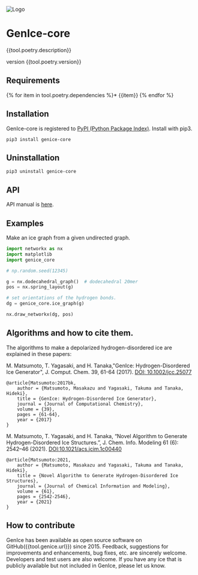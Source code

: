 ![Logo]({{tool.genice.logo}})

# GenIce-core

{{tool.poetry.description}}

version {{tool.poetry.version}}


## Requirements

{% for item in tool.poetry.dependencies %}* {{item}}
{% endfor %}


## Installation

GenIce-core is registered to [PyPI (Python Package Index)]({{tool.genice.repo}}).
Install with pip3.

    pip3 install genice-core

## Uninstallation

    pip3 uninstall genice-core

## API

API manual is [here]({{project.urls.manual}}).

## Examples

Make an ice graph from a given undirected graph.

```python
import networkx as nx
import matplotlib
import genice_core

# np.random.seed(12345)

g = nx.dodecahedral_graph()  # dodecahedral 20mer
pos = nx.spring_layout(g)

# set orientations of the hydrogen bonds.
dg = genice_core.ice_graph(g)

nx.draw_networkx(dg, pos)
```


## Algorithms and how to cite them.

The algorithms to make a depolarized hydrogen-disordered ice are explained in these papers:

M. Matsumoto, T. Yagasaki, and H. Tanaka,"GenIce: Hydrogen-Disordered
Ice Generator",  J. Comput. Chem. 39, 61-64 (2017). [DOI: 10.1002/jcc.25077](http://doi.org/10.1002/jcc.25077)

    @article{Matsumoto:2017bk,
        author = {Matsumoto, Masakazu and Yagasaki, Takuma and Tanaka, Hideki},
        title = {GenIce: Hydrogen-Disordered Ice Generator},
        journal = {Journal of Computational Chemistry},
		volume = {39},
		pages = {61-64},
        year = {2017}
    }

M. Matsumoto, T. Yagasaki, and H. Tanaka, “Novel Algorithm to Generate Hydrogen-Disordered Ice Structures.”, J. Chem. Info. Modeling 61 (6): 2542–46 (2021). [DOI:10.1021/acs.jcim.1c00440](https://doi.org/10.1021/acs.jcim.1c00440)

    @article{Matsumoto:2021,
        author = {Matsumoto, Masakazu and Yagasaki, Takuma and Tanaka, Hideki},
        title = {Novel Algorithm to Generate Hydrogen-Disordered Ice Structures},
        journal = {Journal of Chemical Information and Modeling},
        volume = {61},
        pages = {2542-2546},
        year = {2021}
    }

## How to contribute

GenIce has been available as open source software on GitHub({{tool.genice.url}}) since 2015. Feedback, suggestions for improvements and enhancements, bug fixes, etc. are sincerely welcome. Developers and test users are also welcome. If you have any ice that is publicly available but not included in GenIce, please let us know.
